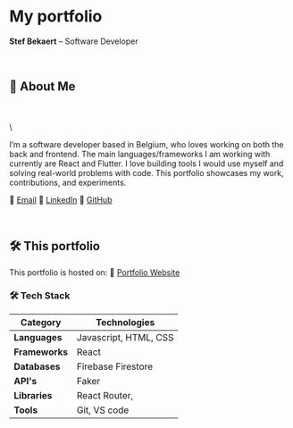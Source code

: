 # My portfolio

**Stef Bekaert** – Software Developer

&nbsp;
&nbsp;

## 📌 About Me

\
\
\\

I’m a software developer based in Belgium, who loves working on both the back and frontend. The main languages/frameworks I am working with currently are React and Flutter. I love building tools I would use myself and solving real-world problems with code. This portfolio showcases my work, contributions, and experiments.

📧 [Email](your-email)
💼 [LinkedIn](https://www.linkedin.com/in/stef-bekaert/)
🐙 [GitHub](https://github.com/Stefdev13)

&nbsp;
&nbsp;

## 🛠️ This portfolio

This portfolio is hosted on: 🔗 [Portfolio Website]([URL])

### 🛠️ Tech Stack

| Category       | Technologies          |
| -------------- | --------------------- |
| **Languages**  | Javascript, HTML, CSS |
| **Frameworks** | React                 |
| **Databases**  | Firebase Firestore    |
| **API's**      | Faker                 |
| **Libraries**  | React Router,         |
| **Tools**      | Git, VS code          |
